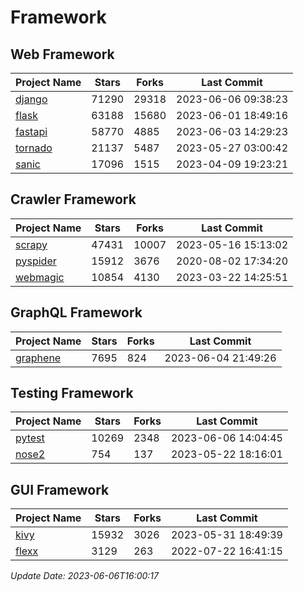 # Framework

## Web Framework
| Project Name | Stars | Forks | Last Commit |
| ------------ | ----- | ----- | ----------- |
| [django](https://github.com/django/django) | 71290 | 29318 | 2023-06-06 09:38:23 |
| [flask](https://github.com/pallets/flask) | 63188 | 15680 | 2023-06-01 18:49:16 |
| [fastapi](https://github.com/tiangolo/fastapi) | 58770 | 4885 | 2023-06-03 14:29:23 |
| [tornado](https://github.com/tornadoweb/tornado) | 21137 | 5487 | 2023-05-27 03:00:42 |
| [sanic](https://github.com/sanic-org/sanic) | 17096 | 1515 | 2023-04-09 19:23:21 |

## Crawler Framework
| Project Name | Stars | Forks | Last Commit |
| ------------ | ----- | ----- | ----------- |
| [scrapy](https://github.com/scrapy/scrapy) | 47431 | 10007 | 2023-05-16 15:13:02 |
| [pyspider](https://github.com/binux/pyspider) | 15912 | 3676 | 2020-08-02 17:34:20 |
| [webmagic](https://github.com/code4craft/webmagic) | 10854 | 4130 | 2023-03-22 14:25:51 |

## GraphQL Framework
| Project Name | Stars | Forks | Last Commit |
| ------------ | ----- | ----- | ----------- |
| [graphene](https://github.com/graphql-python/graphene) | 7695 | 824 | 2023-06-04 21:49:26 |

## Testing Framework
| Project Name | Stars | Forks | Last Commit |
| ------------ | ----- | ----- | ----------- |
| [pytest](https://github.com/pytest-dev/pytest) | 10269 | 2348 | 2023-06-06 14:04:45 |
| [nose2](https://github.com/nose-devs/nose2) | 754 | 137 | 2023-05-22 18:16:01 |

## GUI Framework
| Project Name | Stars | Forks | Last Commit |
| ------------ | ----- | ----- | ----------- |
| [kivy](https://github.com/kivy/kivy) | 15932 | 3026 | 2023-05-31 18:49:39 |
| [flexx](https://github.com/flexxui/flexx) | 3129 | 263 | 2022-07-22 16:41:15 |

*Update Date: 2023-06-06T16:00:17*